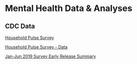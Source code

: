 # Mental Health Data & Analyses

## CDC Data

[Household Pulse Survey](https://www.cdc.gov/nchs/covid19/pulse/mental-health.htm)

[Household Pulse Survey - Data](https://data.cdc.gov/NCHS/Indicators-of-Anxiety-or-Depression-Based-on-Repor/8pt5-q6wp)

[Jan-Jun 2019 Survey Early Release Summary](https://www.cdc.gov/nchs/data/nhis/earlyrelease/ERmentalhealth-508.pdf)
